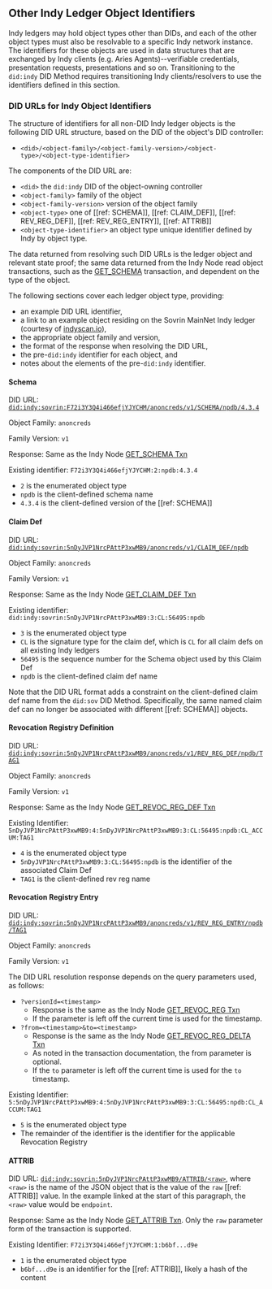 ## Other Indy Ledger Object Identifiers

Indy ledgers may hold object types other than DIDs, and each of the other object types must also be resolvable to a specific Indy network instance. The identifiers for these objects are used in data structures that are exchanged by Indy clients (e.g. Aries Agents)--verifiable credentials, presentation requests, presentations and so on. Transitioning to the `did:indy` DID Method requires transitioning Indy clients/resolvers to use the identifiers defined in this section.

### DID URLs for Indy Object Identifiers

The structure of identifiers for all non-DID Indy ledger objects is the following DID URL structure, based on the DID of the object's DID controller:

- `<did>/<object-family>/<object-family-version>/<object-type>/<object-type-identifier>`

The components of the DID URL are:

- `<did>` the `did:indy` DID of the object-owning controller
- `<object-family>` family of the object
- `<object-family-version>` version of the object family
- `<object-type>` one of [[ref: SCHEMA]], [[ref: CLAIM_DEF]], [[ref: REV_REG_DEF]], [[ref: REV_REG_ENTRY]], [[ref: ATTRIB]]
- `<object-type-identifier>` an object type unique identifier defined by Indy by object type.

The data returned from resolving such DID URLs is the ledger object and relevant state proof; the same data returned from the Indy Node read object transactions, such as the [GET_SCHEMA](https://hyperledger-indy.readthedocs.io/projects/node/en/latest/requests.html#get-schema) transaction, and dependent on the type of the object.

The following sections cover each ledger object type, providing:

- an example DID URL identifier,
- a link to an example object residing on the Sovrin MainNet Indy ledger (courtesy of [indyscan.io](https://indyscan.io)),
- the appropriate object family and version,
- the format of the response when resolving the DID URL,
- the pre-`did:indy` identifier for each object, and
- notes about the elements of the pre-`did:indy` identifier.

#### Schema

DID URL: [`did:indy:sovrin:F72i3Y3Q4i466efjYJYCHM/anoncreds/v1/SCHEMA/npdb/4.3.4`](https://indyscan.io/tx/SOVRIN_MAINNET/domain/56495)

Object Family: `anoncreds`

Family Version: `v1`

Response: Same as the Indy Node [GET_SCHEMA Txn](https://hyperledger-indy.readthedocs.io/projects/node/en/latest/requests.html#get-schema)

Existing identifier: `F72i3Y3Q4i466efjYJYCHM:2:npdb:4.3.4`

- `2` is the enumerated object type
- `npdb` is the client-defined schema name
- `4.3.4` is the client-defined version of the [[ref: SCHEMA]]

#### Claim Def

DID URL: [`did:indy:sovrin:5nDyJVP1NrcPAttP3xwMB9/anoncreds/v1/CLAIM_DEF/npdb`](https://indyscan.io/tx/SOVRIN_MAINNET/domain/56496)

Object Family: `anoncreds`

Family Version: `v1`

Response: Same as the Indy Node [GET_CLAIM_DEF Txn](https://hyperledger-indy.readthedocs.io/projects/node/en/latest/requests.html#get-claim-def)

Existing identifier: `did:indy:sovrin:5nDyJVP1NrcPAttP3xwMB9:3:CL:56495:npdb`

- `3` is the enumerated object type
- `CL` is the signature type for the claim def, which is `CL` for all claim defs on all existing Indy ledgers
- `56495` is the sequence number for the Schema object used by this Claim Def
- `npdb` is the client-defined claim def name

Note that the DID URL format adds a constraint on the client-defined claim def name from the `did:sov` DID Method. Specifically, the same named claim def can no longer be associated with different [[ref: SCHEMA]] objects.

#### Revocation Registry Definition

DID URL: [`did:indy:sovrin:5nDyJVP1NrcPAttP3xwMB9/anoncreds/v1/REV_REG_DEF/npdb/TAG1`](https://indyscan.io/tx/SOVRIN_MAINNET/domain/56497)

Object Family: `anoncreds`

Family Version: `v1`

Response: Same as the Indy Node [GET_REVOC_REG_DEF Txn](https://hyperledger-indy.readthedocs.io/projects/node/en/latest/requests.html#get-revoc-reg-def)

Existing Identifier: `5nDyJVP1NrcPAttP3xwMB9:4:5nDyJVP1NrcPAttP3xwMB9:3:CL:56495:npdb:CL_ACCUM:TAG1`

- `4` is the enumerated object type
- `5nDyJVP1NrcPAttP3xwMB9:3:CL:56495:npdb` is the identifier of the associated Claim Def
-  `TAG1` is the client-defined rev reg name

#### Revocation Registry Entry

DID URL: [`did:indy:sovrin:5nDyJVP1NrcPAttP3xwMB9/anoncreds/v1/REV_REG_ENTRY/npdb/TAG1`](https://indyscan.io/tx/SOVRIN_MAINNET/domain/58567)

Object Family: `anoncreds`

Family Version: `v1`

The DID URL resolution response depends on the query parameters used, as follows:

- `?versionId=<timestamp>`
    - Response is the same as the Indy Node [GET_REVOC_REG Txn](https://hyperledger-indy.readthedocs.io/projects/node/en/latest/requests.html#get-revoc-reg)
    - If the parameter is left off the current time is used for the timestamp.
- `?from=<timestamp>&to=<timestamp>`
    - Response is the same as the Indy Node [GET_REVOC_REG_DELTA Txn](https://hyperledger-indy.readthedocs.io/projects/node/en/latest/requests.html#get-revoc-reg-delta)
    - As noted in the transaction documentation, the from parameter is optional.
    - If the `to` parameter is left off the current time is used for the `to` timestamp.

Existing Identifier: `5:5nDyJVP1NrcPAttP3xwMB9:4:5nDyJVP1NrcPAttP3xwMB9:3:CL:56495:npdb:CL_ACCUM:TAG1`
- `5` is the enumerated object type
- The remainder of the identifier is the identifier for the applicable Revocation Registry

#### ATTRIB

DID URL: [`did:indy:sovrin:5nDyJVP1NrcPAttP3xwMB9/ATTRIB/<raw>`](https://indyscan.io/tx/SOVRIN_MAINNET/domain/54743), where `<raw>` is the name of the JSON object that is the value of the `raw` [[ref: ATTRIB]] value. In the example linked at the start of this paragraph, the `<raw>` value would be `endpoint`.

Response: Same as the Indy Node [GET_ATTRIB Txn](https://hyperledger-indy.readthedocs.io/projects/node/en/latest/requests.html#get-attrib). Only the `raw` parameter form of the transaction is supported.

Existing Identifier: `F72i3Y3Q4i466efjYJYCHM:1:b6bf...d9e`

- `1` is the enumerated object type
- `b6bf...d9e` is an identifier for the [[ref: ATTRIB]], likely a hash of the content
